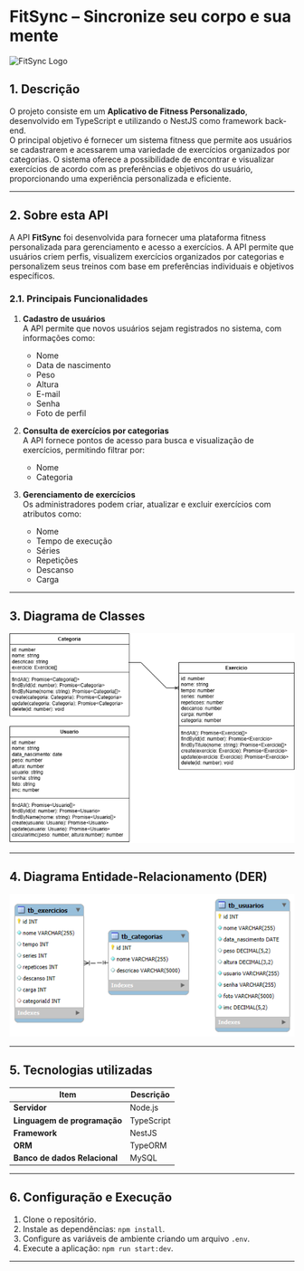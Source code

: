 # FitSync – Sincronize seu corpo e sua mente

![FitSync Logo](https://i.imgur.com/icgjsRQ.png)

## 1. Descrição

O projeto consiste em um **Aplicativo de Fitness Personalizado**, desenvolvido em TypeScript e utilizando o NestJS como framework back-end.  
O principal objetivo é fornecer um sistema fitness que permite aos usuários se cadastrarem e acessarem uma variedade de exercícios organizados por categorias. O sistema oferece a possibilidade de encontrar e visualizar exercícios de acordo com as preferências e objetivos do usuário, proporcionando uma experiência personalizada e eficiente.

------

## 2. Sobre esta API

A API **FitSync** foi desenvolvida para fornecer uma plataforma fitness personalizada para gerenciamento e acesso a exercícios. A API permite que usuários criem perfis, visualizem exercícios organizados por categorias e personalizem seus treinos com base em preferências individuais e objetivos específicos.

### 2.1. Principais Funcionalidades

1. **Cadastro de usuários**  
   A API permite que novos usuários sejam registrados no sistema, com informações como:  
   - Nome  
   - Data de nascimento  
   - Peso  
   - Altura  
   - E-mail  
   - Senha  
   - Foto de perfil  

2. **Consulta de exercícios por categorias**  
   A API fornece pontos de acesso para busca e visualização de exercícios, permitindo filtrar por:  
   - Nome  
   - Categoria  

3. **Gerenciamento de exercícios**  
   Os administradores podem criar, atualizar e excluir exercícios com atributos como:  
   - Nome  
   - Tempo de execução  
   - Séries  
   - Repetições  
   - Descanso  
   - Carga  

------

## 3. Diagrama de Classes

<img src="./src/imgs/diagrama_(2).png"/>

------

## 4. Diagrama Entidade-Relacionamento (DER)

<img src="./src/imgs/der.png"/>

------

## 5. Tecnologias utilizadas

| Item                          | Descrição  |
| ----------------------------- | ---------- |
| **Servidor**                  | Node.js    |
| **Linguagem de programação**  | TypeScript |
| **Framework**                 | NestJS     |
| **ORM**                       | TypeORM    |
| **Banco de dados Relacional** | MySQL      |

------

## 6. Configuração e Execução

1. Clone o repositório.  
2. Instale as dependências: `npm install`.  
3. Configure as variáveis de ambiente criando um arquivo `.env`.  
4. Execute a aplicação: `npm run start:dev`.  

---